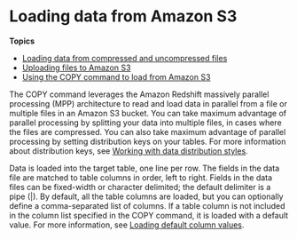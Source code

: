 # Loading data from Amazon S3<a name="t_Loading-data-from-S3"></a>

**Topics**
+ [Loading data from compressed and uncompressed files](t_splitting-data-files.md)
+ [Uploading files to Amazon S3](t_uploading-data-to-S3.md)
+ [Using the COPY command to load from Amazon S3](t_loading-tables-from-s3.md)

The COPY command leverages the Amazon Redshift massively parallel processing \(MPP\)   architecture to read and load data in parallel from a file or multiple files in an Amazon S3 bucket\. You can take maximum advantage of parallel processing by splitting your data into multiple files, in cases where the files are compressed\. You can also take maximum advantage of parallel processing by setting distribution keys on your tables\. For more information about distribution keys, see [Working with data distribution styles](t_Distributing_data.md)\. 

Data is loaded into the target table, one line per row\. The fields in the data file are matched to table columns in order, left to right\. Fields in the data files can be fixed\-width or character delimited; the default delimiter is a pipe \(\|\)\. By default, all the table columns are loaded, but you can optionally define a comma\-separated list of columns\. If a table column is not included in the column list specified in the COPY command, it is loaded with a default value\. For more information, see [Loading default column values](c_loading_default_values.md)\.